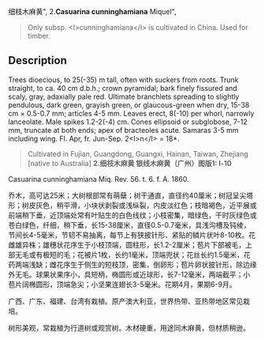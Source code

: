 细枝木麻黄",
2.**Casuarina cunninghamiana** Miquel",

> Only subsp. &lt;I&gt;cunninghamiana&lt;/I&gt; is cultivated in China. Used for timber.

## Description
Trees dioecious, to 25(-35) m tall, often with suckers from roots. Trunk straight, to ca. 40 cm d.b.h.; crown pyramidal; bark finely fissured and scaly, gray, adaxially pale red. Ultimate branchlets spreading to slightly pendulous, dark green, grayish green, or glaucous-green when dry, 15-38 cm ×  0.5-0.7 mm; articles 4-5 mm. Leaves erect, 8(-10) per whorl, narrowly lanceolate. Male spikes 1.2-2(-4) cm. Cones ellipsoid or subglobose, 7-12 mm, truncate at both ends; apex of bracteoles acute. Samaras 3-5 mm including wing. Fl. Apr, fr. Jun-Sep. 2&lt;I&gt;n&lt;/I&gt; = 18*.

> Cultivated in Fujian, Guangdong, Guangxi, Hainan, Taiwan, Zhejiang [native to Australia]
**2.细枝木麻黄 银线木麻黄（广州）图版1: l-10**

Casuarina cunninghamiana Miq. Rev. 56. t. 6. f. A. 1860.

乔木，高可达25米；大树根部常有萌蘖；树干通直，直径约40厘米；树冠呈尖塔形；树皮灰色，稍平滑，小块状剥裂或浅纵裂，内皮淡红色；枝暗褐色，近平展或前端稍下垂，近顶端处常有叶贴生的白色线纹；小枝密集，暗绿色，干时灰绿色或苍白绿色，纤细，稍下垂，长15-38厘米，直径0.5-0.7毫米，具浅沟槽及钝棱，节间长4-5毫米，节韧不易抽离，每节上有狭披针形、紧贴的鳞片状叶8-10枚。花雌雄异株；雄穗状花序生于小枝顶端，圆柱形，长1.2-2厘米；苞片下部被毛，上部无毛或有极短的毛；花被片1枚，长约1毫米，顶端兜状；花丝长约1.5毫米，花药两端浅缺；雌花序生于侧生的短枝顶，密集，倒卵形；苞片卵状披针形，除边缘外无毛。球果状果序小，具短柄，椭圆形或近球形，长7-12毫米，两端截平；小苞片阔椭圆形，顶端急尖；小坚果连翅长3-5毫米。花期4月，果期6-9月。

广西、广东、福建、台湾有栽植。原产澳大利亚，世界热带、亚热带地区常见栽培。

树形美观，常栽植为行道树或观赏树。木材硬重，用途同木麻黄，但材质稍逊。
